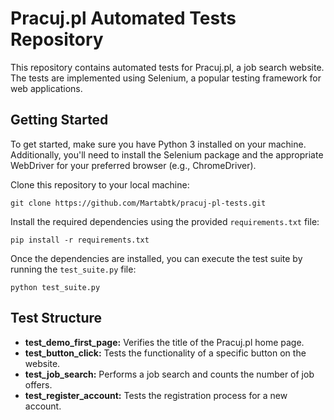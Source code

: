 <h1>Pracuj.pl Automated Tests Repository</h1>
<p>
    This repository contains automated tests for Pracuj.pl, a job search website. The tests are implemented using Selenium, a popular testing framework for web applications.
</p>

<h2>Getting Started</h2>
<p>
    To get started, make sure you have Python 3 installed on your machine. Additionally, you'll need to install the Selenium package and the appropriate WebDriver for your preferred browser (e.g., ChromeDriver).
</p>
<p>
    Clone this repository to your local machine:
</p>
<pre><code>git clone https://github.com/Martabtk/pracuj-pl-tests.git</code></pre>
<p>
    Install the required dependencies using the provided <code>requirements.txt</code> file:
</p>
<pre><code>pip install -r requirements.txt</code></pre>
<p>
    Once the dependencies are installed, you can execute the test suite by running the <code>test_suite.py</code> file:
</p>
<pre><code>python test_suite.py</code></pre>

<h2>Test Structure</h2>
<ul>
  <li><strong>test_demo_first_page:</strong> Verifies the title of the Pracuj.pl home page.</li>
  <li><strong>test_button_click:</strong> Tests the functionality of a specific button on the website.</li>
  <li><strong>test_job_search:</strong> Performs a job search and counts the number of job offers.</li>
  <li><strong>test_register_account:</strong> Tests the registration process for a new account.</li>
</ul>

